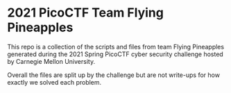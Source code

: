 # 2021 PicoCTF Team Flying Pineapples
This repo is a collection of the scripts and files from team Flying Pineapples generated during the 2021 Spring PicoCTF cyber security challenge hosted by Carnegie Mellon University. 

Overall the files are split up by the challenge but are not write-ups for how exactly we solved each problem. 
